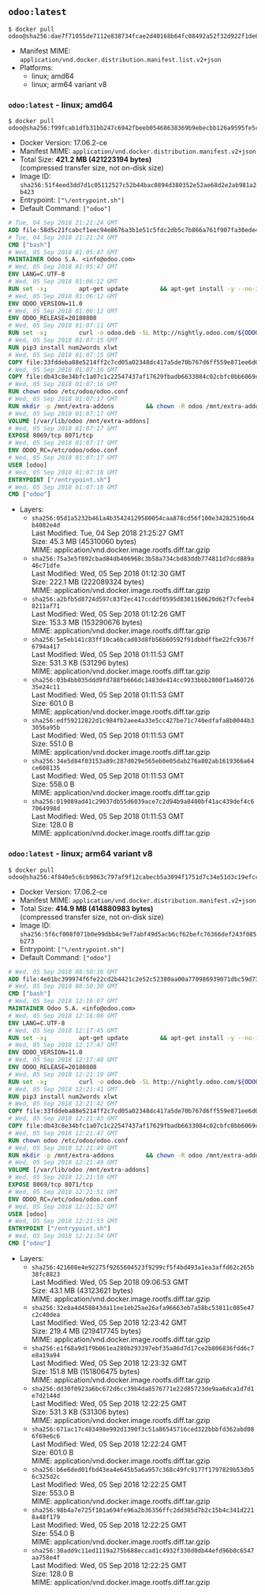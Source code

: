 ## `odoo:latest`

```console
$ docker pull odoo@sha256:dae7f71055de7112e838734fcae2d40168b64fc08492a52f32d922f1de6ec721
```

-	Manifest MIME: `application/vnd.docker.distribution.manifest.list.v2+json`
-	Platforms:
	-	linux; amd64
	-	linux; arm64 variant v8

### `odoo:latest` - linux; amd64

```console
$ docker pull odoo@sha256:f99fcab1dfb31bb247c6942fbeeb05468638369b9ebecbb126a9595fe5cddca1
```

-	Docker Version: 17.06.2-ce
-	Manifest MIME: `application/vnd.docker.distribution.manifest.v2+json`
-	Total Size: **421.2 MB (421223194 bytes)**  
	(compressed transfer size, not on-disk size)
-	Image ID: `sha256:51f4eed3dd7d1c05112527c52b44bac0894d380352e52ae68d2e2ab981a2b423`
-	Entrypoint: `["\/entrypoint.sh"]`
-	Default Command: `["odoo"]`

```dockerfile
# Tue, 04 Sep 2018 21:21:24 GMT
ADD file:58d5c21fcabcf1eec94e8676a3b1e51c5fdc2db5c7b866a761f907fa30ede4d8 in / 
# Tue, 04 Sep 2018 21:21:24 GMT
CMD ["bash"]
# Wed, 05 Sep 2018 01:05:47 GMT
MAINTAINER Odoo S.A. <info@odoo.com>
# Wed, 05 Sep 2018 01:05:47 GMT
ENV LANG=C.UTF-8
# Wed, 05 Sep 2018 01:06:12 GMT
RUN set -x;         apt-get update         && apt-get install -y --no-install-recommends             ca-certificates             curl             node-less             python3-pip             python3-setuptools             python3-renderpm             libssl1.0-dev             xz-utils             python3-watchdog         && curl -o wkhtmltox.tar.xz -SL https://github.com/wkhtmltopdf/wkhtmltopdf/releases/download/0.12.4/wkhtmltox-0.12.4_linux-generic-amd64.tar.xz         && echo '3f923f425d345940089e44c1466f6408b9619562 wkhtmltox.tar.xz' | sha1sum -c -         && tar xvf wkhtmltox.tar.xz         && cp wkhtmltox/lib/* /usr/local/lib/         && cp wkhtmltox/bin/* /usr/local/bin/         && cp -r wkhtmltox/share/man/man1 /usr/local/share/man/
# Wed, 05 Sep 2018 01:06:12 GMT
ENV ODOO_VERSION=11.0
# Wed, 05 Sep 2018 01:06:12 GMT
ENV ODOO_RELEASE=20180808
# Wed, 05 Sep 2018 01:07:11 GMT
RUN set -x;         curl -o odoo.deb -SL http://nightly.odoo.com/${ODOO_VERSION}/nightly/deb/odoo_${ODOO_VERSION}.${ODOO_RELEASE}_all.deb         && echo 'a48d588b76fd642ac9e1af63a38e4d87ee20531a odoo.deb' | sha1sum -c -         && dpkg --force-depends -i odoo.deb         && apt-get update         && apt-get -y install -f --no-install-recommends         && rm -rf /var/lib/apt/lists/* odoo.deb
# Wed, 05 Sep 2018 01:07:15 GMT
RUN pip3 install num2words xlwt
# Wed, 05 Sep 2018 01:07:15 GMT
COPY file:33fddeba88e5214ff2c7cd05a02348dc417a5de70b767d6ff559e871ee6d046a in / 
# Wed, 05 Sep 2018 01:07:16 GMT
COPY file:db43c8e34bfc1a07c1c22547437af17629fbadb6633084c02cbfc0bb6069c9fd in /etc/odoo/ 
# Wed, 05 Sep 2018 01:07:16 GMT
RUN chown odoo /etc/odoo/odoo.conf
# Wed, 05 Sep 2018 01:07:17 GMT
RUN mkdir -p /mnt/extra-addons         && chown -R odoo /mnt/extra-addons
# Wed, 05 Sep 2018 01:07:17 GMT
VOLUME [/var/lib/odoo /mnt/extra-addons]
# Wed, 05 Sep 2018 01:07:17 GMT
EXPOSE 8069/tcp 8071/tcp
# Wed, 05 Sep 2018 01:07:17 GMT
ENV ODOO_RC=/etc/odoo/odoo.conf
# Wed, 05 Sep 2018 01:07:17 GMT
USER [odoo]
# Wed, 05 Sep 2018 01:07:18 GMT
ENTRYPOINT ["/entrypoint.sh"]
# Wed, 05 Sep 2018 01:07:18 GMT
CMD ["odoo"]
```

-	Layers:
	-	`sha256:05d1a5232b461a4b35424129580054caa878cd56f100e34282510bd4b4082e4d`  
		Last Modified: Tue, 04 Sep 2018 21:25:27 GMT  
		Size: 45.3 MB (45310060 bytes)  
		MIME: application/vnd.docker.image.rootfs.diff.tar.gzip
	-	`sha256:75a3e5f892cbad84db406968c3b58a734cbd83ddb774811d7dcd889a46c71dfe`  
		Last Modified: Wed, 05 Sep 2018 01:12:30 GMT  
		Size: 222.1 MB (222089324 bytes)  
		MIME: application/vnd.docker.image.rootfs.diff.tar.gzip
	-	`sha256:a2bfb5d8724d597c83f2ec417ccddf0595d8301160620d62f7cfeeb48211af71`  
		Last Modified: Wed, 05 Sep 2018 01:12:26 GMT  
		Size: 153.3 MB (153290676 bytes)  
		MIME: application/vnd.docker.image.rootfs.diff.tar.gzip
	-	`sha256:5e5eb141c83ff10ca6bcad03d8fb56b60592f91dbbdffbe22fc9367f6794a417`  
		Last Modified: Wed, 05 Sep 2018 01:11:53 GMT  
		Size: 531.3 KB (531296 bytes)  
		MIME: application/vnd.docker.image.rootfs.diff.tar.gzip
	-	`sha256:03b4bb035ddd9fd788fb666dc1483de414cc9933bbb2800f1a46072635e24c11`  
		Last Modified: Wed, 05 Sep 2018 01:11:53 GMT  
		Size: 601.0 B  
		MIME: application/vnd.docker.image.rootfs.diff.tar.gzip
	-	`sha256:edf59212822d1c984fb2aee4a33e5cc427be71c740edfafa8b0044b33056a95b`  
		Last Modified: Wed, 05 Sep 2018 01:11:53 GMT  
		Size: 551.0 B  
		MIME: application/vnd.docker.image.rootfs.diff.tar.gzip
	-	`sha256:34e5d84f03153a89c287d029e565eb0e05dab276a802ab1619366a64ce608135`  
		Last Modified: Wed, 05 Sep 2018 01:11:53 GMT  
		Size: 558.0 B  
		MIME: application/vnd.docker.image.rootfs.diff.tar.gzip
	-	`sha256:019089ad41c29037db55d6039ace7c2d94b9a8480bf41ac439def4c67064998d`  
		Last Modified: Wed, 05 Sep 2018 01:11:53 GMT  
		Size: 128.0 B  
		MIME: application/vnd.docker.image.rootfs.diff.tar.gzip

### `odoo:latest` - linux; arm64 variant v8

```console
$ docker pull odoo@sha256:4f840e5c6cb9863c797af9f12cabecb5a3094f1751d7c34e51d3c19efcc088aa
```

-	Docker Version: 17.06.2-ce
-	Manifest MIME: `application/vnd.docker.distribution.manifest.v2+json`
-	Total Size: **414.9 MB (414880983 bytes)**  
	(compressed transfer size, not on-disk size)
-	Image ID: `sha256:5f6cf008f071b0e99dbb4c9ef7abf49d5acb6cf62befc76366def243f085b273`
-	Entrypoint: `["\/entrypoint.sh"]`
-	Default Command: `["odoo"]`

```dockerfile
# Wed, 05 Sep 2018 08:50:16 GMT
ADD file:4e01bc399974f6fe22cd2b4421c2e52c52380aa00a770986939071dbc59d734e in / 
# Wed, 05 Sep 2018 08:50:30 GMT
CMD ["bash"]
# Wed, 05 Sep 2018 12:16:07 GMT
MAINTAINER Odoo S.A. <info@odoo.com>
# Wed, 05 Sep 2018 12:16:08 GMT
ENV LANG=C.UTF-8
# Wed, 05 Sep 2018 12:17:45 GMT
RUN set -x;         apt-get update         && apt-get install -y --no-install-recommends             ca-certificates             curl             node-less             python3-pip             python3-setuptools             python3-renderpm             libssl1.0-dev             xz-utils             python3-watchdog         && curl -o wkhtmltox.tar.xz -SL https://github.com/wkhtmltopdf/wkhtmltopdf/releases/download/0.12.4/wkhtmltox-0.12.4_linux-generic-amd64.tar.xz         && echo '3f923f425d345940089e44c1466f6408b9619562 wkhtmltox.tar.xz' | sha1sum -c -         && tar xvf wkhtmltox.tar.xz         && cp wkhtmltox/lib/* /usr/local/lib/         && cp wkhtmltox/bin/* /usr/local/bin/         && cp -r wkhtmltox/share/man/man1 /usr/local/share/man/
# Wed, 05 Sep 2018 12:17:47 GMT
ENV ODOO_VERSION=11.0
# Wed, 05 Sep 2018 12:17:48 GMT
ENV ODOO_RELEASE=20180808
# Wed, 05 Sep 2018 12:21:19 GMT
RUN set -x;         curl -o odoo.deb -SL http://nightly.odoo.com/${ODOO_VERSION}/nightly/deb/odoo_${ODOO_VERSION}.${ODOO_RELEASE}_all.deb         && echo 'a48d588b76fd642ac9e1af63a38e4d87ee20531a odoo.deb' | sha1sum -c -         && dpkg --force-depends -i odoo.deb         && apt-get update         && apt-get -y install -f --no-install-recommends         && rm -rf /var/lib/apt/lists/* odoo.deb
# Wed, 05 Sep 2018 12:21:41 GMT
RUN pip3 install num2words xlwt
# Wed, 05 Sep 2018 12:21:42 GMT
COPY file:33fddeba88e5214ff2c7cd05a02348dc417a5de70b767d6ff559e871ee6d046a in / 
# Wed, 05 Sep 2018 12:21:43 GMT
COPY file:db43c8e34bfc1a07c1c22547437af17629fbadb6633084c02cbfc0bb6069c9fd in /etc/odoo/ 
# Wed, 05 Sep 2018 12:21:47 GMT
RUN chown odoo /etc/odoo/odoo.conf
# Wed, 05 Sep 2018 12:21:49 GMT
RUN mkdir -p /mnt/extra-addons         && chown -R odoo /mnt/extra-addons
# Wed, 05 Sep 2018 12:21:49 GMT
VOLUME [/var/lib/odoo /mnt/extra-addons]
# Wed, 05 Sep 2018 12:21:50 GMT
EXPOSE 8069/tcp 8071/tcp
# Wed, 05 Sep 2018 12:21:51 GMT
ENV ODOO_RC=/etc/odoo/odoo.conf
# Wed, 05 Sep 2018 12:21:52 GMT
USER [odoo]
# Wed, 05 Sep 2018 12:21:53 GMT
ENTRYPOINT ["/entrypoint.sh"]
# Wed, 05 Sep 2018 12:21:54 GMT
CMD ["odoo"]
```

-	Layers:
	-	`sha256:421608e4e92275f9265604523f9299cf5f4bd493a1ea3affd62c265b38fc8823`  
		Last Modified: Wed, 05 Sep 2018 09:06:53 GMT  
		Size: 43.1 MB (43123621 bytes)  
		MIME: application/vnd.docker.image.rootfs.diff.tar.gzip
	-	`sha256:32e8a4d458843da11ee1eb25ae26afa96663eb7a58bc53811c085e47c2c40dea`  
		Last Modified: Wed, 05 Sep 2018 12:23:42 GMT  
		Size: 219.4 MB (219417745 bytes)  
		MIME: application/vnd.docker.image.rootfs.diff.tar.gzip
	-	`sha256:e1f68a9d1f9b061ea280b293397ebf35a86d7d17ce2b806836fdd6c7e8a19a94`  
		Last Modified: Wed, 05 Sep 2018 12:23:32 GMT  
		Size: 151.8 MB (151806475 bytes)  
		MIME: application/vnd.docker.image.rootfs.diff.tar.gzip
	-	`sha256:dd30f0923a6bc672d6cc39b4da8576771e22d85723de9aa6dca1d7d1e7d2144d`  
		Last Modified: Wed, 05 Sep 2018 12:22:25 GMT  
		Size: 531.3 KB (531306 bytes)  
		MIME: application/vnd.docker.image.rootfs.diff.tar.gzip
	-	`sha256:671ac17c483498e992d1390f3c51a86545716ced322bbbfd362abd086f69e6c6`  
		Last Modified: Wed, 05 Sep 2018 12:22:24 GMT  
		Size: 601.0 B  
		MIME: application/vnd.docker.image.rootfs.diff.tar.gzip
	-	`sha256:b6e6ded01fbd43ea4e645b5a6a957c368c49fc9177f1797829b53db56c325d2c`  
		Last Modified: Wed, 05 Sep 2018 12:22:25 GMT  
		Size: 553.0 B  
		MIME: application/vnd.docker.image.rootfs.diff.tar.gzip
	-	`sha256:98b4a7e725f101a694fe96a2b36356ffc2dd385d7b2c15b4c341d2218a48f179`  
		Last Modified: Wed, 05 Sep 2018 12:22:25 GMT  
		Size: 554.0 B  
		MIME: application/vnd.docker.image.rootfs.diff.tar.gzip
	-	`sha256:30add9c11ed1119a275b688eccad1c4932f330d0db44efd96b0c6547aa758e4f`  
		Last Modified: Wed, 05 Sep 2018 12:22:25 GMT  
		Size: 128.0 B  
		MIME: application/vnd.docker.image.rootfs.diff.tar.gzip
